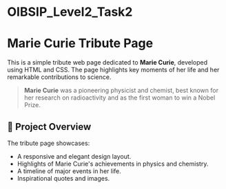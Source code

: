 # OIBSIP_Level2_Task2
# Marie Curie Tribute Page

This is a simple tribute web page dedicated to **Marie Curie**, developed using HTML and CSS. The page highlights key moments of her life and her remarkable contributions to science.

> **Marie Curie** was a pioneering physicist and chemist, best known for her research on radioactivity and as the first woman to win a Nobel Prize.

## 🌟 Project Overview

The tribute page showcases:

- A responsive and elegant design layout.
- Highlights of Marie Curie's achievements in physics and chemistry.
- A timeline of major events in her life.
- Inspirational quotes and images.


